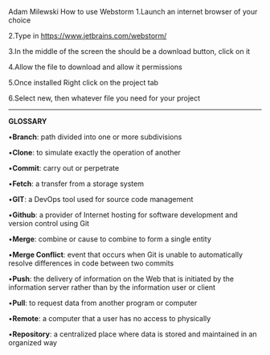 Adam Milewski
How to use Webstorm
1.Launch an internet browser of your choice

2.Type in https://www.jetbrains.com/webstorm/

3.In the middle of the screen the should be a download button, click on it

4.Allow the file to download and allow it permissions

5.Once installed Right click on the project tab

6.Select new, then whatever file you need for your project


------------------------------------------------
**GLOSSARY**

•**Branch**: path divided into one or more subdivisions

•**Clone**: to simulate exactly the operation of another

•**Commit**: carry out or perpetrate

•**Fetch**: a transfer from a storage system

•**GIT**:  a DevOps tool used for source code management

•**Github**: a provider of Internet hosting for software development and version control using Git

•**Merge**: combine or cause to combine to form a single entity

•**Merge Conflict**: event that occurs when Git is unable to automatically resolve differences in code between two commits

•**Push**:  the delivery of information on the Web that is initiated by the information server rather than by the information user or client

•**Pull**: to request data from another program or computer

•**Remote**: a computer that a user has no access to physically

•**Repository**: a centralized place where data is stored and maintained in an organized way
